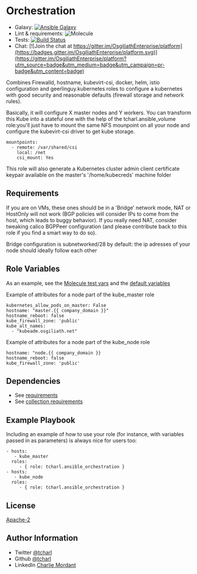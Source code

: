 Orchestration
=========

* Galaxy: [![Ansible Galaxy](https://img.shields.io/badge/galaxy-tcharl.ansible_orchestration-660198.svg?style=flat)](https://galaxy.ansible.com/tcharl/ansible_orchestration)
* Lint & requirements: ![Molecule](https://github.com/OsgiliathEnterprise/ansible-orchestration/workflows/Molecule/badge.svg)
* Tests: [![Build Status](https://travis-ci.com/OsgiliathEnterprise/ansible-orchestration.svg?branch=master)](https://travis-ci.com/OsgiliathEnterprise/ansible-orchestration)
* Chat: [![Join the chat at https://gitter.im/OsgiliathEnterprise/platform](https://badges.gitter.im/OsgiliathEnterprise/platform.svg)](https://gitter.im/OsgiliathEnterprise/platform?utm_source=badge&utm_medium=badge&utm_campaign=pr-badge&utm_content=badge)


Combines Firewalld, hostname, kubevirt-csi, docker, helm, istio configuration and geerlinguy.kubernetes roles to configure a kubernetes with good security and reasonable defaults (firewall storage and network rules).

Basically, it will configure X master nodes and Y workers.
You can transform this Kube into a stateful one with the help of the tcharl.ansible_volume role:you'll just have to mount the same NFS mounpoint on all your node and configure the kubevirt-csi driver to get kube storage.

```
mountpoints:
  - remote: /var/shared/csi
    local: /net
    csi_mount: Yes
```

This role will also generate a Kubernetes cluster admin client certificate keypair  available on the master's '/home/kubecreds' machine folder 

Requirements
------------

If you are on VMs, these ones should be in a 'Bridge' network mode, NAT or HostOnly will not work (BGP policies will consider IPs to come from the host, which leads to buggy behavior). If you really need NAT, consider tweaking calico BGPPeer configuration (and please contribute back to this role if you find a smart way to do so). 

Bridge configuration is subnetworked/28 by default: the ip adresses of your node should ideally follow each other

Role Variables
--------------

As an example, see the [Molecule test vars](./molecule/default/converge.yml) and the [default variables](./defaults/main.yml)

Example of attributes for a node part of the kube_master role
```
kubernetes_allow_pods_on_master: False
hostname: "master.{{ company_domain }}"
hostname_reboot: false
kube_firewall_zone: 'public'
kube_alt_names:
  - "kubeadm.osgiliath.net"
```

Example of attributes for a node part of the kube_node role
```
hostname: "node.{{ company_domain }}
hostname_reboot: false
kube_firewall_zone: 'public'
```
Dependencies
------------

* See [requirements](./requirements.yml)
* See [collection requirements](./requirements-collections.yml)

Example Playbook
----------------

Including an example of how to use your role (for instance, with variables passed in as parameters) is always nice for users too:

    - hosts:
       - kube_master
      roles:
         - { role: tcharl.ansible_orchestration }
    - hosts:
       - kube_node
      roles:
         - { role: tcharl.ansible_orchestration }

License
-------

[Apache-2](https://www.apache.org/licenses/LICENSE-2.0)

Author Information
------------------

* Twitter [@tcharl](https://twitter.com/Tcharl)
* Github [@tcharl](https://github.com/Tcharl)
* LinkedIn [Charlie Mordant](https://www.linkedin.com/in/charlie-mordant-51796a97/)
